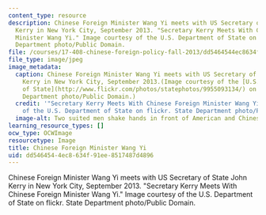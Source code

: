 ```yaml
---
content_type: resource
description: Chinese Foreign Minister Wang Yi meets with US Secretary of State John
  Kerry in New York City, September 2013. "Secretary Kerry Meets With Chinese Foreign
  Minister Wang Yi." Image courtesy of the U.S. Department of State on flickr. State
  Department photo/Public Domain.
file: /courses/17-408-chinese-foreign-policy-fall-2013/dd5464544ec8634f91ee8517487d4896_17-408f13-th.jpg
file_type: image/jpeg
image_metadata:
  caption: Chinese Foreign Minister Wang Yi meets with US Secretary of State John
    Kerry in New York City, September 2013.(Image courtesy of the [U.S. Department
    of State](http://www.flickr.com/photos/statephotos/9955093134/) on flickr. State
    Department photo/Public Domain.)
  credit: '"Secretary Kerry Meets With Chinese Foreign Minister Wang Yi." Image courtesy
    of the U.S. Department of State on flickr. State Department photo/Public Domain.'
  image-alt: Two suited men shake hands in front of American and Chinese flags.
learning_resource_types: []
ocw_type: OCWImage
resourcetype: Image
title: Chinese Foreign Minister Wang Yi
uid: dd546454-4ec8-634f-91ee-8517487d4896
---
```

Chinese Foreign Minister Wang Yi meets with US Secretary of State John Kerry in New York City, September 2013. "Secretary Kerry Meets With Chinese Foreign Minister Wang Yi." Image courtesy of the U.S. Department of State on flickr. State Department photo/Public Domain.

